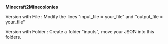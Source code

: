 **Minecraft2Minecolonies**

Version with File :
Modify the lines "input_file = your_file" and "output_file = your_file"

Version with Folder :
Create a folder "inputs", move your JSON into this folders.
